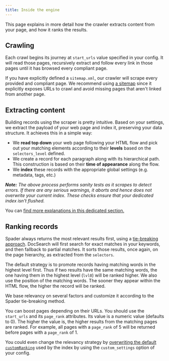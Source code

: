 ```yaml
---
title: Inside the engine
---
```


This page explains in more detail how the crawler extracts content from your page, and how it ranks the results.

## Crawling

Each crawl begins its journey at `start_urls` value specified in your config. It will read those pages, recursively extract and follow every link in those pages until it has browsed every compliant page.

If you have explicitly defined a `sitemap.xml`, our crawler will scrape every provided and compliant page. We recommend using [a sitemap][1] since it explicitly exposes URLs to crawl and avoid missing pages that aren't linked from another page.

## Extracting content

Building records using the scraper is pretty intuitive. Based on your settings, we extract the payload of your web page and index it, preserving your data structure. It achieves this in a simple way:

- We **read top down** your web page following your HTML flow and pick out your matching elements according to their **levels** based on the `selectors_level` defined.
- We create a record for each paragraph along with its hierarchical path. This construction is based on their **time of appearance** along the flow.
- We **index** these records with the appropriate global settings (e.g. metadata, tags, etc.)

_**Note:** The above process performs sanity tests as it scrapes to detect errors. If there are any serious warnings, it aborts and hence does not overwrite your current index. These checks ensure that your dedicated index isn't flushed._

You can [find more explanations in this dedicated section.][2]

## Ranking records

Spader always returns the most relevant results first, using a [tie-breaking approach][3]. DocSearch will first search for exact matches in your keywords, and then fallback to partial matches. It sorts those results, once again, on the page hierarchy, as extracted from the `selectors`.

The default strategy is to promote records having matching words in the highest level first. Thus if two results have the same matching words, the one having them in the highest level (`lvl0`) will be ranked higher. We also use the position of the matching words. The sooner they appear within the HTML flow, the higher the record will be ranked.

We base relevancy on several factors and customize it according to the Spader tie-breaking method.

You can boost pages depending on their URLs. You should use the `start_urls` and its `page_rank` attributes. Its value is a numeric value (defaults to 0). The higher the value is, the higher results from the matching pages are ranked. For example, all pages with a `page_rank` of 5 will be returned before pages with a `page_rank` of 1.

You could even change the relevancy strategy by [overwriting the default `customRanking`][4] used by the index by using the `custom_settings` option of your config.

[1]: https://www.sitemaps.org/
[2]: /docs/legacy/how-do-we-build-an-index
[3]: https://www.spader.com/doc/guides/ranking/ranking-formula/#tie-breaking-approach
[4]: https://www.spader.com/doc/guides/ranking/custom-ranking/
